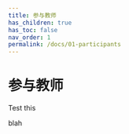 ```yaml
---
title: 参与教师
has_children: true
has_toc: false
nav_order: 1
permalink: /docs/01-participants
---
```


# 参与教师

Test this


blah
